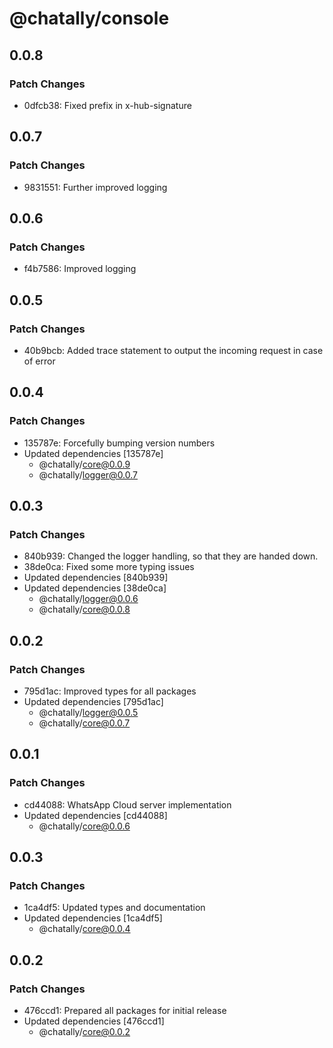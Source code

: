 # @chatally/console

## 0.0.8

### Patch Changes

- 0dfcb38: Fixed prefix in x-hub-signature

## 0.0.7

### Patch Changes

- 9831551: Further improved logging

## 0.0.6

### Patch Changes

- f4b7586: Improved logging

## 0.0.5

### Patch Changes

- 40b9bcb: Added trace statement to output the incoming request in case of error

## 0.0.4

### Patch Changes

- 135787e: Forcefully bumping version numbers
- Updated dependencies [135787e]
  - @chatally/core@0.0.9
  - @chatally/logger@0.0.7

## 0.0.3

### Patch Changes

- 840b939: Changed the logger handling, so that they are handed down.
- 38de0ca: Fixed some more typing issues
- Updated dependencies [840b939]
- Updated dependencies [38de0ca]
  - @chatally/logger@0.0.6
  - @chatally/core@0.0.8

## 0.0.2

### Patch Changes

- 795d1ac: Improved types for all packages
- Updated dependencies [795d1ac]
  - @chatally/logger@0.0.5
  - @chatally/core@0.0.7

## 0.0.1

### Patch Changes

- cd44088: WhatsApp Cloud server implementation
- Updated dependencies [cd44088]
  - @chatally/core@0.0.6

## 0.0.3

### Patch Changes

- 1ca4df5: Updated types and documentation
- Updated dependencies [1ca4df5]
  - @chatally/core@0.0.4

## 0.0.2

### Patch Changes

- 476ccd1: Prepared all packages for initial release
- Updated dependencies [476ccd1]
  - @chatally/core@0.0.2
